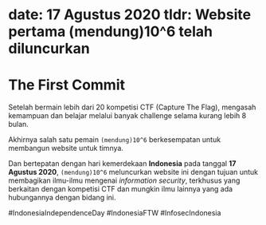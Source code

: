 date: 17 Agustus 2020
tldr: Website pertama (mendung)10^6 telah diluncurkan
===
# The First Commit

Setelah bermain lebih dari 20 kompetisi CTF (Capture The Flag), mengasah kemampuan dan belajar melalui banyak challenge selama kurang lebih 8 bulan.

Akhirnya salah satu pemain `(mendung)10^6` berkesempatan untuk membangun website untuk timnya.

Dan bertepatan dengan hari kemerdekaan **Indonesia** pada tanggal **17 Agustus 2020**, `(mendung)10^6` meluncurkan website ini dengan tujuan untuk membagikan ilmu-ilmu mengenai *information security*, terkhusus yang berkaitan dengan kompetisi CTF dan mungkin ilmu lainnya yang ada hubungannya dengan bidang ini.

#IndonesiaIndependenceDay #IndonesiaFTW #InfosecIndonesia